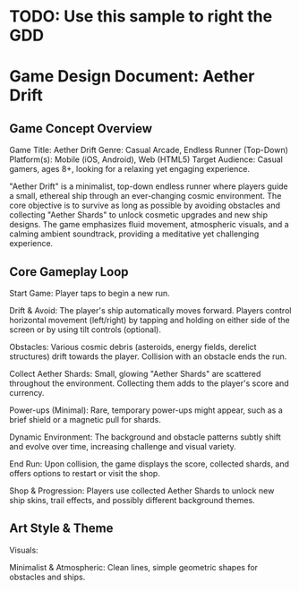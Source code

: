 # TODO: Use this sample to right the GDD

# Game Design Document: Aether Drift

## Game Concept Overview
Game Title: Aether Drift
Genre: Casual Arcade, Endless Runner (Top-Down)
Platform(s): Mobile (iOS, Android), Web (HTML5)
Target Audience: Casual gamers, ages 8+, looking for a relaxing yet engaging experience.

"Aether Drift" is a minimalist, top-down endless runner where players guide a small, ethereal ship through an ever-changing cosmic environment. The core objective is to survive as long as possible by avoiding obstacles and collecting "Aether Shards" to unlock cosmetic upgrades and new ship designs. The game emphasizes fluid movement, atmospheric visuals, and a calming ambient soundtrack, providing a meditative yet challenging experience.

## Core Gameplay Loop
Start Game: Player taps to begin a new run.

Drift & Avoid: The player's ship automatically moves forward. Players control horizontal movement (left/right) by tapping and holding on either side of the screen or by using tilt controls (optional).

Obstacles: Various cosmic debris (asteroids, energy fields, derelict structures) drift towards the player. Collision with an obstacle ends the run.

Collect Aether Shards: Small, glowing "Aether Shards" are scattered throughout the environment. Collecting them adds to the player's score and currency.

Power-ups (Minimal): Rare, temporary power-ups might appear, such as a brief shield or a magnetic pull for shards.

Dynamic Environment: The background and obstacle patterns subtly shift and evolve over time, increasing challenge and visual variety.

End Run: Upon collision, the game displays the score, collected shards, and offers options to restart or visit the shop.

Shop & Progression: Players use collected Aether Shards to unlock new ship skins, trail effects, and possibly different background themes.

## Art Style & Theme
Visuals:

Minimalist & Atmospheric: Clean lines, simple geometric shapes for obstacles and ships.